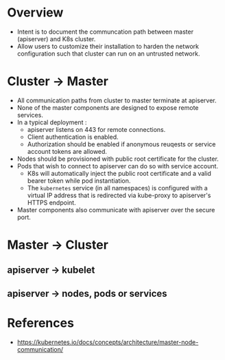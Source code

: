 # Overview
* Intent is to document the communcation path between master (apiserver) and K8s cluster.
* Allow users to customize their installation to harden the network configuration such that cluster can run on an untrusted network.
# Cluster -> Master
* All communication paths from cluster to master terminate at apiserver.
* None of the master components are designed to expose remote services.
* In a typical deployment :
	* apiserver listens on 443 for remote connections.
	* Client authentication is enabled.
	* Authorization should be enabled if anonymous reuqests or service account tokens are allowed.
* Nodes should be provisioned with public root certificate for the cluster.
* Pods that wish to connect to apiserver can do so with service account.
	* K8s will automatically inject the public root certificate and a valid bearer token while pod instantiation.
	* The `kubernetes` service (in all namespaces) is configured with a virtual IP address that is redirected via kube-proxy to apiserver's HTTPS endpoint.
* Master components also communicate with apiserver over the secure port.
# Master -> Cluster
## apiserver -> kubelet
## apiserver -> nodes, pods or services
# References
* https://kubernetes.io/docs/concepts/architecture/master-node-communication/
